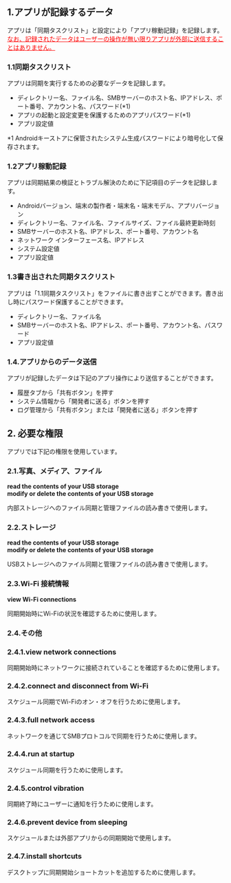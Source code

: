 ## 1.アプリが記録するデータ

アプリは「同期タスクリスト」と設定により「アプリ稼動記録」を記録します。<span style="color: red; "><u>なお、記録されたデータはユーザーの操作が無い限りアプリが外部に送信することはありません。</u></span>

### 1.1同期タスクリスト

アプリは同期を実行するための必要なデータを記録します。

- ディレクトリー名、ファイル名、SMBサーバーのホスト名、IPアドレス、ポート番号、アカウント名、パスワード(*1)
- アプリの起動と設定変更を保護するためのアプリパスワード(*1)
- アプリ設定値

*1 Androidキーストアに保管されたシステム生成パスワードにより暗号化して保存されます。

### 1.2アプリ稼動記録

アプリは同期結果の検証とトラブル解決のために下記項目のデータを記録します。

- Androidバージョン、端末の製作者・端末名・端末モデル、アプリバージョン
- ディレクトリー名、ファイル名、ファイルサイズ、ファイル最終更新時刻
- SMBサーバーのホスト名、IPアドレス、ポート番号、アカウント名
- ネットワーク インターフェース名、IPアドレス
- システム設定値
- アプリ設定値

### 1.3書き出された同期タスクリスト

アプリは「1.1同期タスクリスト」をファイルに書き出すことができます。書き出し時にパスワード保護することができます。

- ディレクトリー名、ファイル名
- SMBサーバーのホスト名、IPアドレス、ポート番号、アカウント名、パスワード
- アプリ設定値

### 1.4.アプリからのデータ送信

アプリが記録したデータは下記のアプリ操作により送信することができます。

- 履歴タブから「共有ボタン」を押す
- システム情報から「開発者に送る」ボタンを押す
- ログ管理から「共有ボタン」または「開発者に送る」ボタンを押す

## 2. 必要な権限

アプリでは下記の権限を使用しています。

### 2.1.写真、メディア、ファイル

**read the contents of your USB storage**  
**modify or delete the contents of your USB storage**

内部ストレージへのファイル同期と管理ファイルの読み書きで使用します。

### 2.2.ストレージ

**read the contents of your USB storage**  
**modify or delete the contents of your USB storage**

USBストレージへのファイル同期と管理ファイルの読み書きで使用します。

### 2.3.Wi-Fi 接続情報

**view Wi-Fi connections**

同期開始時にWi-Fiの状況を確認するために使用します。

### 2.4.その他

### 2.4.1.view network connections

同期開始時にネットワークに接続されていることを確認するために使用します。

### 2.4.2.connect and disconnect from Wi-Fi

スケジュール同期でWi-Fiのオン・オフを行うために使用します。

### 2.4.3.full network access

ネットワークを通じてSMBプロトコルで同期を行うために使用します。

### 2.4.4.run at startup

スケジュール同期を行うために使用します。

### 2.4.5.control vibration

同期終了時にユーザーに通知を行うために使用します。

### 2.4.6.prevent device from sleeping

スケジュールまたは外部アプリからの同期開始で使用します。

### 2.4.7.install shortcuts

デスクトップに同期開始ショートカットを追加するために使用します。
